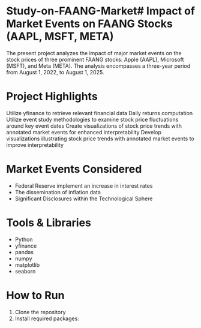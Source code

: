 # Study-on-FAANG-Market# Impact of Market Events on FAANG Stocks (AAPL, MSFT, META)

The present project analyzes the impact of major market events on the stock prices of three prominent FAANG stocks: Apple (AAPL), Microsoft (MSFT), and Meta (META). The analysis encompasses a three-year period from August 1, 2022, to August 1, 2025.

# Project Highlights
Utilize yfinance to retrieve relevant financial data
Daily returns computation
Utilize event study methodologies to examine stock price fluctuations around key event dates
Create visualizations of stock price trends with annotated market events for enhanced interpretability
Develop visualizations illustrating stock price trends with annotated market events to improve interpretability

# Market Events Considered
- Federal Reserve implement an increase in interest rates
- The dissemination of inflation data
- Significant Disclosures within the Technological Sphere

# Tools & Libraries
- Python
- yfinance
- pandas
- numpy
- matplotlib
- seaborn

# How to Run
1. Clone the repository
2. Install required packages:
